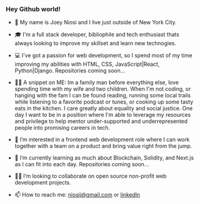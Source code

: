 ### Hey Github world!

- 👋  My name is Joey Niosi and I live just outside of New York City.

- 🎓 I'm a full stack developer, bibliophile and tech enthusiast thats always looking to improve my skillset and learn new technogies.

- 💻 I've got a passion for web development, so I spend most of my time improving my abilities with HTML, CSS, JavaScript|React, Python|Django. Repositories coming soon...

- 👨‍🍳 A snippet on ME: 
    Im a family man before everything else, love spending time with my wife and two children. When I'm not coding, or hanging with the fam I can be found reading, running some         local trails while listening to a favorite podcast or tunes, or cooking up some tasty eats in the kitchen. I care greatly about equality and social justice. One day I want to     be in a position where I'm able to leverage my resources and privilege to help mentor under-supported and underrepresented people into promising careers in tech.
 
- 👀 I’m interested in a frontend web development role where I can work together with a team on a product and bring value right from the jump.

- 🌱 I’m currently learning as much about Blockchain, Solidity, and Next.js as I can fit into each day. Repositories coming soon...

- 🤝🏽 I’m looking to collaborate on open source non-profit web development projects. 

- 📫 How to reach me: niosij@gmail.com or [linkedIn](https://www.linkedin.com/in/joseph-niosi/)
